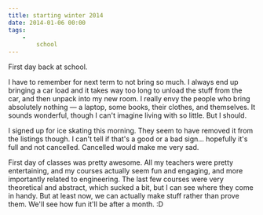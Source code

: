 ```yaml
---
title: starting winter 2014
date: 2014-01-06 00:00
tags:
    -
        school
---
```


First day back at school.

I have to remember for next term to not bring so much. I always end up bringing a car load and it takes way too long to unload the stuff from the car, and then unpack into my new room. I really envy the people who bring absolutely nothing &mdash; a laptop, some books, their clothes, and themselves. It sounds wonderful, though I can't imagine living with so little. But I should.

I signed up for ice skating this morning. They seem to have removed it from the listings though. I can't tell if that's a good or a bad sign... hopefully it's full and not cancelled. Cancelled would make me very sad.

First day of classes was pretty awesome. All my teachers were pretty entertaining, and my courses actually seem fun and engaging, and more importantly related to engineering. The last few courses were very theoretical and abstract, which sucked a bit, but I can see where they come in handy. But at least now, we can actually make stuff rather than prove them. We'll see how fun it'll be after a month. :D
